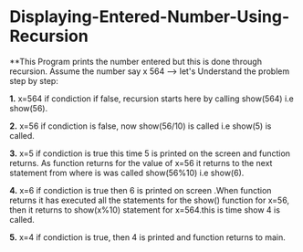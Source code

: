 # Displaying-Entered-Number-Using-Recursion

**This Program prints the number entered but this is done through recursion. Assume the number say x 564 --> let's Understand the problem step by step:

**1.** x=564 if condiction if false, recursion starts here by calling show(564) i.e show(56).

**2.** x=56 if condiction is false, now show(56/10) is called i.e show(5) is called.

**3.** x=5 if condiction is true this time 5 is printed on the screen and function returns. As function returns for the value of x=56 it returns to the next statement from where is was called show(56%10) i.e show(6).

**4.** x=6 if condiction is true then 6 is printed on screen .When function returns it has executed all the statements for the show() function for x=56, then it returns to show(x%10) statement for x=564.this is time show 4 is called.

**5.** x=4 if condiction is true, then 4 is printed and function returns to main.
